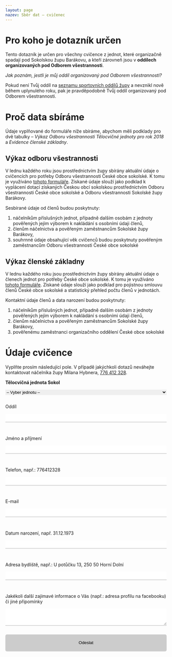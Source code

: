 ```yaml
---
layout: page
nazev: Sběr dat – cvičenec
---
```


# Pro koho je dotazník určen

Tento dotazník je určen pro všechny cvičence z jednot, které organizačně spadají pod Sokolskou župu Barákovu, a kteří zárovneň jsou v **oddílech organizovaných pod Odborem všestrannosti**.

_Jak poznám, jestli je můj oddíl organizovaný pod Odborem všestrannosti?_

Pokud není Tvůj oddíl na [seznamu sportovních oddílů župy](http://www.zbarakova.cz/os/oddily.html) a nevznikl nově během uplynulého roku, pak je pravděpodobně Tvůj oddíl organizovaný pod Odborem všestrannosti.

# Proč data sbíráme

Údaje vyplňované do formuláře níže sbíráme, abychom měli podklady pro dvě tabulky – _Výkaz Odboru všestrannosti Tělocvičné jednoty pro rok 2018_ a _Evidence členské základny_.

## Výkaz odboru všestrannosti

V lednu každého roku jsou prostřednictvím župy sbírány aktuální údaje o cvičencích pro potřeby Odboru všestrannosti České obce sokolské. K tomu je využíváno [tohoto formuláře](https://drive.google.com/open?id=1x6u72ndDYD4MJ_83E6oxhk6bG7ohAslg). Získané údaje slouží jako podklad k vyplácení dotací získaných Českou obcí sokolskou prostřednictvím Odboru všestrannosti České obce sokolské a Odboru všestrannosti Sokolské župy Barákovy.

Sesbírané údaje od členů budou poskytnuty:

1. náčelníkům příslušných jednot, případně dalším osobám z jednoty pověřených jejím výborem k nakládání s osobními údaji členů,
2. členům náčelnictva a pověřeným zaměstnancům Sokolské župy Barákovy,
3. souhrnné údaje obsahující věk cvičenců budou poskytnuty pověřeným zaměstnancům Odboru všestrannosti České obce sokolské

## Výkaz členské základny

V lednu každého roku jsou prostřednictvím župy sbírány aktuální údaje o členech jednot pro potřeby České obce sokolské. K tomu je využíváno [tohoto formuláře](https://drive.google.com/open?id=0B0w6gDorCVUkc0h5Ti0zZ0J1UFRnVUFmdVhtMmV1c2I2bjM4). Získané údaje slouží jako podklad pro pojistnou smlouvu členů České obce sokolské a statistický přehled počtu členů v jednotách.

Kontaktní údaje členů a data narození budou poskytnuty:

1. náčelníkům příslušných jednot, případně dalším osobám z jednoty pověřených jejím výborem k nakládání s osobními údaji členů,
2. členům náčelnictva a pověřeným zaměstnancům Sokolské župy Barákovy,
3. pověřenému zaměstnanci organizačního oddělení České obce sokolské

# Údaje cvičence

Vyplňte prosím následující pole. V případě jakýchkoli dotazů neváhejte kontaktovat náčelníka župy Milana Hybnera, [776 412 328](tel:776412328).

<form name="2017-11-19-sber-dat-cvicenec" netlify>
<p><b>Tělocvičná jednota Sokol</b></p>
<select name="jednota">
    <option value="0">– Vyber jednotu –</option>
    <option value="1">Brandýs nad Labem</option>
    <option value="2">Byšice</option>
    <option value="3">Cítov</option>
    <option value="4">Čečelice</option>
    <option value="5">Český Brod</option>
    <option value="6">Dolní Beřkovice</option>
    <option value="7">Dřísy</option>
    <option value="8">Horní Počaply</option>
    <option value="9">Chocerady</option>
    <option value="10">Konojedy</option>
    <option value="11">Kostelec nad Labem</option>
    <option value="12">Kralupy nad Vltavou</option>
    <option value="13">Lázně Toušeň</option>
    <option value="14">Lysá nad Labem</option>
    <option value="15">Mělnické Vtelno</option>
    <option value="16">Mělník Pšovka</option>
    <option value="17">Milovice</option>
    <option value="18">Mochov</option>
    <option value="19">Mratín</option>
    <option value="20">Mšeno u Mělníka</option>
    <option value="21">na Mělníce</option>
    <option value="22">Nehvizdy</option>
    <option value="23">Ovčáry-Nedomice</option>
    <option value="24">Poříčany</option>
    <option value="25">Přistoupim</option>
    <option value="26">Přívory</option>
    <option value="27">Pyšely</option>
    <option value="28">Řepín</option>
    <option value="29">Říčany a Radošovice</option>
    <option value="30">Sedlčánky</option>
    <option value="31">Strančice</option>
    <option value="32">Stříbrná Skalice</option>
    <option value="33">Šestajovice</option>
    <option value="34">Úžice</option>
    <option value="35">v Nebuželích</option>
    <option value="36">Velké Popovice</option>
    <option value="37">Veltěž</option>
    <option value="38">Veltrusy</option>
    <option value="39">Vodochody-Hoštice</option>
    <option value="40">Vraňany</option>
    <option value="41">Všestudy</option>
    <option value="42">Všetaty</option>
    <option value="43">Zvánovice</option>
</select>
<p>Oddíl</p>
<input type="text" name="oddil">
<p>Jméno a příjmení</p>
<input type="text" name="jmeno">
<p>Telefon, např.: 776412328</p>
<input type="text" name="telefon">
<p>E-mail</p>
<input type="text" name="email">
<p>Datum narození, např. 31.12.1973</p>
<input type="text" name="narozeni">
<p>Adresa bydliště, např.: U potůčku 13, 250 50 Horní Dolní</p>
<input type="text" name="adresa">
<p>Jakékoli další zajímavé informace o Vás (např.: adresa profilu na facebooku) či jiné připomínky</p>
<textarea name="poznamka"></textarea>
<input type="submit" value="Odeslat">
</form>



<style>
input {
    width: 100%;
    height: 2em;
    border: none;
    border-bottom: 2px solid lightgrey;
    margin-bottom: 2em;
}
input:focus {
    border: none;
    border-bottom: 2px solid darkgrey;
    outline:none;
}
textarea {
    width: 100%;
    height: 4em;
    border: none;
    border-bottom: 2px solid lightgrey;
}
textarea:focus {
    border: none;
    border-bottom: 2px solid darkgrey;
    outline: none;
    resize: vertical;
    margin-top: 1em;
}
select {
    width: 100%;
    border: none;
    margin-bottom: 1em;
}
select:focus {
    outline: none;

}
input[type=submit] {
    padding:5px 15px;
    height: 4em; 
    background:#ccc; 
    margin-top: 2em;
    -webkit-border-radius: 5px;
    border-radius: 5px; 
}
</style>
